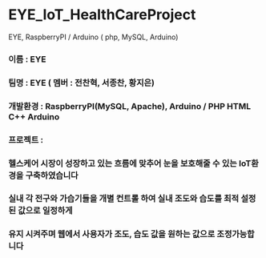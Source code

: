 # EYE_IoT_HealthCareProject
EYE, RaspberryPI / Arduino ( php, MySQL, Arduino)

 ### 이름 : EYE
 ### 팀명 : EYE ( 멤버 : 전찬혁, 서종찬, 황지은)
 ### 개발환경 : RaspberryPI(MySQL, Apache), Arduino / PHP HTML C++ Arduino
 ### 프로젝트 : 
 ### 헬스케어 시장이 성장하고 있는 흐름에 맞추어 눈을 보호해줄 수 있는 IoT환경을 구축하였습니다
 ### 실내 각 전구와 가습기들을 개별 컨트롤 하여 실내 조도와 습도를 최적 설정된 값으로 일정하게
 ### 유지 시켜주며 웹에서 사용자가 조도, 습도 값을 원하는 값으로 조정가능합니다
